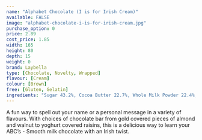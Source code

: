 ```yaml
---
name: "Alphabet Chocolate (I is for Irish Cream)"
available: FALSE
image: "alphabet-chocolate-i-is-for-irish-cream.jpg"
purchase_option: 0
price: 2.89
cost_price: 1.85
width: 165
height: 80
depth: 15
weight: 0
brand: Laybella
type: [Chocolate, Novelty, Wrapped]
flavour: [Cream]
colour: [Brown]
free: [Gluten, Gelatin]
ingredients: "Sugar 43.2%, Cocoa Butter 22.7%, Whole Milk Powder 22.4%, Cocoa Mass 11.2%, Soy Lecithin 0.5%, Flavouring: Natural Vanilla, Milk Proteins: Lactose, Emulsifier: Soy Lecithin (E322), Natural and Artificial Flavours, Sweet Almond Oil, Caprylic and Capric Triglycerides"
---
```

A fun way to spell out your name or a personal message in a variety of flavours. With choices of chocolate bar from gold covered pieces of almond and walnut to yoghurt covered raisins, this is a delicious way to learn your ABC’s - Smooth milk chocolate with an Irish twist.